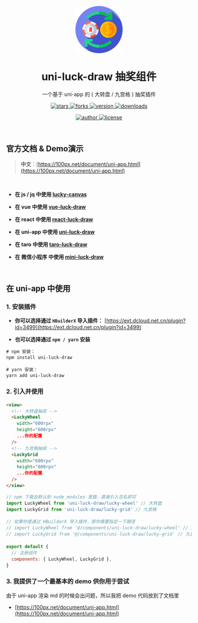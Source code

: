 
<div align="center">
  <img src="https://raw.githubusercontent.com/LuckDraw/lucky-canvas/master/logo.png" width="128" alt="logo" />
  <h1>uni-luck-draw 抽奖组件</h1>
  <p>一个基于 uni-app 的 ( 大转盘 / 九宫格 ) 抽奖插件</p>
  <p>
    <a href="https://github.com/buuing/uni-luck-draw/stargazers" target="_black">
      <img src="https://img.shields.io/github/stars/buuing/uni-luck-draw?color=%23ffca28&logo=github&style=flat-square" alt="stars" />
    </a>
    <a href="https://github.com/buuing/uni-luck-draw/network/members" target="_black">
      <img src="https://img.shields.io/github/forks/buuing/uni-luck-draw?color=%23ffca28&logo=github&style=flat-square" alt="forks" />
    </a>
    <a href="https://www.npmjs.com/package/uni-luck-draw" target="_black">
      <img src="https://img.shields.io/npm/v/uni-luck-draw?color=%23ffca28&logo=npm&style=flat-square" alt="version" />
    </a>
    <a href="https://www.npmjs.com/package/uni-luck-draw" target="_black">
      <img src="https://img.shields.io/npm/dm/uni-luck-draw?color=%23ffca28&logo=npm&style=flat-square" alt="downloads" />
    </a>
  </p>
  <p>
    <a href="https://github.com/buuing" target="_black">
      <img src="https://img.shields.io/badge/Author-%20buuing%20-7289da.svg?&logo=github&style=flat-square" alt="author" />
    </a>
    <a href="https://github.com/buuing/uni-luck-draw/blob/master/LICENSE" target="_black">
      <img src="https://img.shields.io/github/license/buuing/uni-luck-draw?color=%232DCE89&logo=github&style=flat-square" alt="license" />
    </a>
  </p>
</div>

<br />

## 官方文档 & Demo演示

> **中文**：[https://100px.net/document/uni-app.html](https://100px.net/document/uni-app.html)  

<br />

- **在 js / jq 中使用 [lucky-canvas](https://github.com/luckdraw/lucky-canvas)**

- **在 vue 中使用 [vue-luck-draw](https://github.com/luckdraw/vue-luck-draw)**

- **在 react 中使用 [react-luck-draw](https://github.com/luckdraw/react-luck-draw)**

- **在 uni-app 中使用 [uni-luck-draw](https://github.com/luckdraw/uni-luck-draw)**

- **在 taro 中使用 [taro-luck-draw](https://github.com/luckdraw/taro-luck-draw)**

- **在 微信小程序 中使用 [mini-luck-draw](https://github.com/luckdraw/mini-luck-draw)**

<br />

## 在 uni-app 中使用

### 1. 安装插件

- **你可以选择通过 `HBuilderX` 导入插件：** [https://ext.dcloud.net.cn/plugin?id=3499](https://ext.dcloud.net.cn/plugin?id=3499)

- **也可以选择通过 `npm / yarn` 安装**

```shell
# npm 安装：
npm install uni-luck-draw

# yarn 安装：
yarn add uni-luck-draw
```

### 2. 引入并使用

```html
<view>
  <!-- 大转盘抽奖 -->
  <LuckyWheel
    width="600rpx"
    height="600rpx"
    ...你的配置
  />
  <!-- 九宫格抽奖 -->
  <LuckyGrid
    width="600rpx"
    height="600rpx"
    ...你的配置
  />
</view>
```

```js
// npm 下载会默认到 node_modules 里面，直接引入包名即可
import LuckyWheel from 'uni-luck-draw/lucky-wheel' // 大转盘
import LuckyGrid from 'uni-luck-draw/lucky-grid' // 九宫格

// 如果你是通过 HBuilderX 导入插件，那你需要指定一下路径
// import LuckyWheel from '@/components/uni-luck-draw/lucky-wheel' // 大转盘
// import LuckyGrid from '@/components/uni-luck-draw/lucky-grid' // 九宫格

export default {
  // 注册组件
  components: { LuckyWheel, LuckyGrid },
}
```

### 3. 我提供了一个最基本的 demo 供你用于尝试

由于 uni-app 渲染 md 的时候会出问题，所以我把 demo 代码放到了文档里

- [https://100px.net/document/uni-app.html](https://100px.net/document/uni-app.html)
